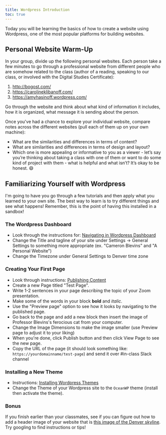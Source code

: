 ```yaml
---
title: Wordpress Introduction
toc: true
---
```


Today you will be learning the basics of how to create a website using Wordpress, one of the most popular platforms for building websites. 

## Personal Website Warm-Up

In your group, divide up the following personal websites. Each person take a few minutes to go through a professional website from different people who are somehow related to the class (author of a reading, speaking to our class, or involved with the Digital Studies Certificate):

1. <http://bogost.com/>
2. <https://carolineklibanoff.com/>
3. <https://amyhasinoff.wordpress.com/>

Go through the website and think about what kind of information it includes, how it is organized, what message it is sending about the person.

Once you've had a chance to explore your individual website, compare notes across the different websites (pull each of them up on your own machine):

- What are the similarities and differences in terms of content?
- What are similarities and differences in terms of design and layout?
- Which one is more appealing or informative to you as a viewer - let’s say you’re thinking about taking a class with one of them or want to do some kind of project with them - what is helpful and what isn’t? It’s okay to be honest. :smile:

## Familiarizing Yourself with Wordpress

I'm going to have you go through a few tutorials and then apply what you learned to your own site. The best way to learn is to try different things and see what happens! Remember, this is the point of having this installed in a sandbox!

### The Wordpress Dashboard

- Look through the instructions for: [Navigating in Wordpress Dashboard](https://www.hostinger.com/tutorials/wordpress/#Step_2__Navigating_in_WordPress_Dashboard_112)
-  Change the Title and tagline of your site under Settings -> General Settings to something more appropriate (ex. "Cameron Blevins" and "A Personal Website") 
-  Change the Timezone under General Settings to Denver time zone

### Creating Your First Page

- Look through instructions: [Publishing Content](https://www.hostinger.com/tutorials/wordpress/#Step_3__Publishing_Content_143)
-  Create a new Page titled "Test Page". 
  -  Write 1-2 sentences in your page describing the topic of your Zoom presentation. 
  -  Make some of the words in your block **bold** and *italic*.
  -  Use the "Preview page" option to see how it looks by navigating to the published page.
  -  Go back to the page and add a new block then insert the image of Professor Blevins's ferocious cat from your computer.
  -  Change the Image Dimensions to make the image smaller (use Preview page to adjust it to your liking)
  -  When you're done, click Publish button and then click View Page to see the new page.
  -  Copy the URL of the page (it should look something like: `https://yourdomainname/test-page`) and send it over #in-class Slack channel

### Installing a New Theme

- Instructions: [Installing Wordpress Themes](https://www.hostinger.com/tutorials/wordpress/#Step_5__Installing_WordPress_Themes_199)
-  Change the Theme of your Wordpress site to the `OceanWP` theme (install then activate the theme).

### Bonus
If you finish earlier than your classmates, see if you can figure out how to add a header image of your website that is [this image of the Denver skyline](https://cblevins.github.io/sp23-dig-stud/modules/denver-skyline.jpg). Try googling to find instructions or tips!

